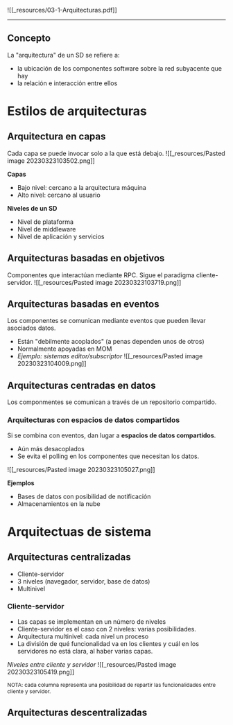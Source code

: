 ![[_resources/03-1-Arquitecturas.pdf]]

---

## Concepto
La "arquitectura" de un SD se refiere a:
- la ubicación de los componentes software sobre la red subyacente que hay
- la relación e interacción entre ellos

# Estilos de arquitecturas
## Arquitectura en capas
Cada capa se puede invocar solo a la que está debajo.
![[_resources/Pasted image 20230323103502.png]]

**Capas**
- Bajo nivel: cercano a la arquitectura máquina
- Alto nivel: cercano al usuario

**Niveles de un SD**
- Nivel de plataforma
- Nivel de middleware
- Nivel de aplicación y servicios

## Arquitecturas basadas en objetivos
Componentes que interactúan mediante RPC. Sigue el paradigma cliente-servidor.
![[_resources/Pasted image 20230323103719.png]]

## Arquitecturas basadas en eventos
Los componentes se comunican mediante eventos que pueden llevar asociados datos.
- Están "debilmente acoplados" (a penas dependen unos de otros)
- Normalmente apoyadas en MOM
- *Ejemplo: sistemas editor/subscriptor*
![[_resources/Pasted image 20230323104009.png]]

## Arquitecturas centradas en datos
Los componmentes se comunican a través de un repositorio compartido.

### Arquitecturas con espacios de datos compartidos
Si se combina con eventos, dan lugar a **espacios de datos compartidos**.
- Aún más desacoplados
- Se evita el polling en los componentes que necesitan los datos.

![[_resources/Pasted image 20230323105027.png]]

**Ejemplos**
- Bases de datos con posibilidad de notificación
- Almacenamientos en la nube


# Arquitectuas de sistema
## Arquitecturas centralizadas
- Cliente-servidor
- 3 niveles (navegador, servidor, base de datos)
- Multinivel

### Cliente-servidor
- Las capas se implementan en un número de niveles
- Cliente-servidor es el caso con 2 niveles: varias posibilidades.
- Arquitectura multinivel: cada nivel un proceso
- La división de qué funcionalidad va en los clientes y cuál en los servidores no está clara, al haber varias capas.

*Niveles entre cliente y servidor*
![[_resources/Pasted image 20230323105419.png]]
<p style="font-size: 12px">NOTA: cada columna representa una posibilidad de repartir las funcionalidades entre cliente y servidor.</p>

## Arquitecturas descentralizadas


